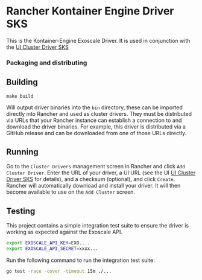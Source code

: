 # Rancher Kontainer Engine Driver SKS

This is the Kontainer-Engine Exoscale Driver.
It is used in conjunction with the [UI Cluster Driver SKS](./ui)

### Packaging and distributing

## Building

`make build`

Will output driver binaries into the `bin` directory, these can be imported
directly into Rancher and used as cluster drivers.
They must be distributed via URLs that your Rancher instance can establish a connection to and download
the driver binaries.
For example, this driver is distributed via a GitHub
release and can be downloaded from one of those URLs directly.

## Running

Go to the `Cluster Drivers` management screen in Rancher and click
`Add Cluster Driver`.
Enter the URL of your driver, a UI URL (see the UI
[UI Cluster Driver SKS](./ui) for details), and a
checksum (optional), and click `Create`. Rancher will automatically download
and install your driver. It will then become available to use on the
`Add Cluster` screen.

## Testing

This project contains a simple integration test suite to ensure the driver is working as
expected against the Exoscale API.

```bash
export EXOSCALE_API_KEY=EXO....
export EXOSCALE_API_SECRET=xxxx...
```

Run the following command to run the integration test suite:

```bash
go test -race -cover -timeout 15m ./...
```
